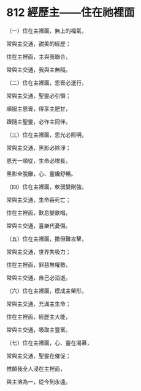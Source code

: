 # 812 經歷主——住在祂裡面

（一）住在主裡面，無上的福氣，

常與主交通，甜美的經歷；

住在主裡面，主與我聯合，

常與主交通，我與主無隔。

（二）住在主裡面，恩膏必運行，

常與主交通，聖靈必引領；

順服主恩膏，得享主肥甘，

跟隨主聖靈，必作主同伴。

（三）住在主裡面，恩光必照明，

常與主交通，黑影必除淨；

恩光一順從，生命必增長，

黑影全脫離，心、靈纔舒暢。

（四）住在主裡面，軟弱變剛強，

常與主交通，生命吞死亡；

住在主裡面，歎息變歌唱，

常與主交通，喜樂代憂傷。

（五）住在主裡面，撒但難攻擊，

常與主交通，世界失吸力；

住在主裡面，罪惡無權勢，

常與主交通，自己必消逝。

（六）住在主裡面，模成主榮形，

常與主交通，充滿主生命；

住在主裡面，經歷主大能，

常與主交通，吸取主豐富。

（七）住在主裡面，心、靈在渴慕，

常與主交通，聖靈在催促；

惟願我全人浸在主裡面，

與主溶為一，從今到永遠。

